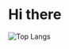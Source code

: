 # Hi there
![Top Langs](https://github-readme-stats.vercel.app/api/top-langs/?username=anranyus&layout=compact&hide=shell,makefile)

